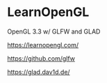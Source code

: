 # LearnOpenGL

OpenGL 3.3 w/ GLFW and GLAD

https://learnopengl.com/

https://github.com/glfw

https://glad.dav1d.de/
